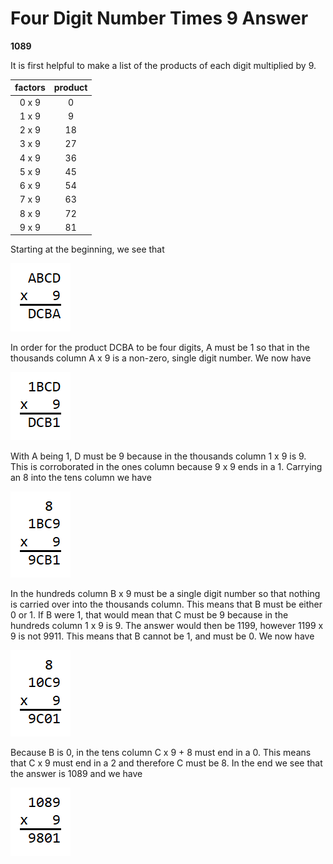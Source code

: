# Four Digit Number Times 9 Answer

**1089**

It is first helpful to make a list of the products of each digit multiplied by 
9.

|factors|product|
|:-----:|:-----:|
| 0 x 9 |   0   |
| 1 x 9 |   9   |
| 2 x 9 |  18   |
| 3 x 9 |  27   |
| 4 x 9 |  36   |
| 5 x 9 |  45   |
| 6 x 9 |  54   |
| 7 x 9 |  63   |
| 8 x 9 |  72   |
| 9 x 9 |  81   |

Starting at the beginning, we see that 

![Four digit number times 9](pictures/four9a.png) 

In order for the product DCBA to be four digits, A must be 1 so that in the 
thousands column A x 9 is a non-zero, single digit number. We now have 

![Four digit number times 9](pictures/four9b.png) 

With A being 1, D must be 9 because in the thousands column 1 x 9 is 9. This is 
corroborated in the ones column because 9 x 9 ends in a 1. Carrying an 8 into 
the tens column we have 

![Four digit number times 9](pictures/four9c.png) 

In the hundreds column B x 9 must be a single digit number so that nothing is 
carried over into the thousands column. This means that B must be either 0 
or 1. If B were 1, that would mean that C must be 9 because in the hundreds 
column 1 x 9 is 9. The answer would then be 1199, however 1199 x 9 is not 9911. 
This means that B cannot be 1, and must be 0. We now have 

![Four digit number times 9](pictures/four9d.png) 

Because B is 0, in the tens column C x 9 + 8 must end in a 0. This means that C 
x 9 must end in a 2 and therefore C must be 8. In the end we see that the 
answer is 1089 and we have 

![Four digit number times 9](pictures/four9e.png) 
